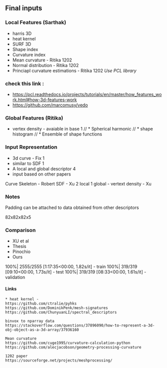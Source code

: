 ## Final inputs
### Local Features (Sarthak)
* harris 3D     
* heat kernel                                   
* SURF 3D
* Shape index
* Curvature index
* Mean curvature                    - Ritika    1202
* Normal distribution               - Ritika    1202
* Princiapl curvature estimations   - Ritika    1202
*Use PCL library*

### check this link :
* https://pcl.readthedocs.io/projects/tutorials/en/master/how_features_work.html#how-3d-features-work
* https://github.com/marcomusy/vedo

### Global Features (Ritika)
* vertex density               - avaiable in base 1
// * Spherical harmonic
// * shape histogram
// * Ensemble of shape functions

### Input Representation
* 3d curve - Fix                    1
* similar to SDF                    1
* A local and global descriptor     4
* input based on other papers

Curve Skeleton - Robert
SDF - Xu
2 local 
1 global - vertext density - Xu

### Notes
Padding can be attached to data obtained from other descriptors

82x82x82x5

### Comparison
* XU et al
* Thesis
* Pinochio
* Ours

100%| 2555/2555 [1:17:35<00:00,  1.82s/it] - train
100%| 319/319 [09:10<00:00,  1.73s/it] - test
100%| 319/319 [08:33<00:00,  1.61s/it] - validation

#### Links
```
* heat kernel - 
https://github.com/ctralie/pyhks
https://github.com/DominikPenk/mesh-signatures
https://github.com/ChunyuanLI/spectral_descriptors
```

```
binvox to nparray data
https://stackoverflow.com/questions/37896090/how-to-represent-a-3d-obj-object-as-a-3d-array/37936160

```

```
Mean curvature
https://github.com/cuge1995/curvature-calculation-python
https://github.com/alecjacobson/geometry-processing-curvature

```

```
1202 paper
https://sourceforge.net/projects/meshprocessing/ 
```